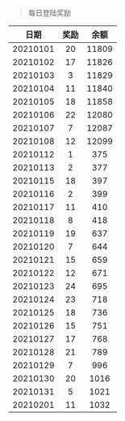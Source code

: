 > 每日登陆奖励


| 日期 |  奖励 | 余额 | 
|:----:|:----:|:----:|
| 20210101 | 20 | 11809 |
| 20210102 | 17 | 11826 |
| 20210103 | 3 | 11829 |
| 20210104 | 11 | 11840 |
| 20210105 | 18 | 11858 |
| 20210106 | 22 | 12080 |
| 20210107 | 7  | 12087 |
| 20210108 |12  | 12099 |
| 20210112 |1  | 375 |
| 20210113 |2  | 377 |
| 20210115 |18  | 397 |
| 20210116 |2  | 399 |
| 20210117 |11  | 410 |
| 20210118 |8  | 418 |
| 20210119 |19  | 637 |
| 20210120 |7  | 644 |
| 20210121 |15  | 659 |
| 20210122 |12  | 671 |
| 20210123 |24  | 695 |
| 20210124 |23  | 718 |
| 20210125 |18  | 736 |
| 20210126 |15  | 751 |
| 20210127 |17  | 768 |
| 20210128 |21  | 789 |
| 20210129 |7  | 996 |
| 20210130 |20  | 1016 |
| 20210131 |5  | 1021 |
| 20210201 |11  | 1032 |

